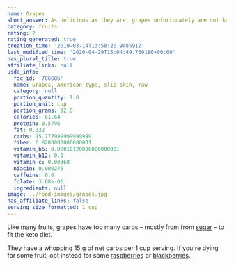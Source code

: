 ```yaml
---
name: Grapes
short_answer: As delicious as they are, grapes unfortunately are not keto.
category: fruits
rating: 2
rating_generated: true
creation_time: '2019-03-14T13:58:20.948591Z'
last_modified_time: '2020-04-29T15:04:49.769186+00:00'
has_plural_title: true
affiliate_links: null
usda_info:
  fdc_id: '786686'
  name: Grapes, American type, slip skin, raw
  category: null
  portion_quantity: 1.0
  portion_unit: cup
  portion_grams: 92.0
  calories: 61.64
  protein: 0.5796
  fat: 0.322
  carbs: 15.777999999999999
  fiber: 0.8280000000000001
  vitamin_b6: 0.00010120000000000001
  vitamin_b12: 0.0
  vitamin_c: 0.00368
  niacin: 0.000276
  caffeine: 0.0
  folate: 3.68e-06
  ingredients: null
image: ../food-images/grapes.jpg
has_affiliate_links: false
serving_size_formatted: 1 cup
---
```


Like many fruits, grapes have too many carbs – mostly from from [sugar](/sugar) – to fit the keto diet.

They have a whopping 15 g of net carbs per 1 cup serving. If you're dying for some fruit, opt instead for some [raspberries](/raspberries) or [blackberries](/blackberries).
